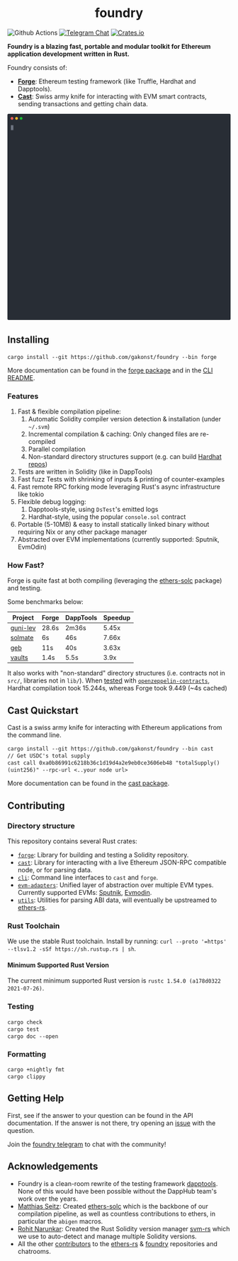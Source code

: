 # <h1 align="center"> foundry </h1>

![Github Actions](https://github.com/gakonst/foundry/workflows/Tests/badge.svg)
[![Telegram Chat](https://img.shields.io/endpoint?color=neon&style=flat-square&url=https%3A%2F%2Ftg.sumanjay.workers.dev%2Ffoundry_rs)](https://t.me/foundry_rs)
[![Crates.io][crates-badge]][crates-url]

[crates-badge]: https://img.shields.io/crates/v/foundry.svg
[crates-url]: https://crates.io/crates/foundry-rs

**Foundry is a blazing fast, portable and modular toolkit for Ethereum
application development written in Rust.**

Foundry consists of:

- [**Forge**](./forge): Ethereum testing framework (like Truffle, Hardhat and
  Dapptools).
- [**Cast**](./cast): Swiss army knife for interacting with EVM smart contracts,
  sending transactions and getting chain data.

![demo](./assets/demo.svg)

## Installing

```
cargo install --git https://github.com/gakonst/foundry --bin forge
```

More documentation can be found in the [forge package](./forge/README.md) and in
the [CLI README](./cli/README.md).

### Features

1. Fast & flexible compilation pipeline:
   1. Automatic Solidity compiler version detection & installation (under
      `~/.svm`)
   1. Incremental compilation & caching: Only changed files are re-compiled
   1. Parallel compilation
   1. Non-standard directory structures support (e.g. can build
      [Hardhat repos](https://twitter.com/gakonst/status/1461289225337421829))
1. Tests are written in Solidity (like in DappTools)
1. Fast fuzz Tests with shrinking of inputs & printing of counter-examples
1. Fast remote RPC forking mode leveraging Rust's async infrastructure like
   tokio
1. Flexible debug logging:
   1. Dapptools-style, using `DsTest`'s emitted logs
   1. Hardhat-style, using the popular `console.sol` contract
1. Portable (5-10MB) & easy to install statically linked binary without
   requiring Nix or any other package manager
1. Abstracted over EVM implementations (currently supported: Sputnik, EvmOdin)

### How Fast?

Forge is quite fast at both compiling (leveraging the
[ethers-solc](https://github.com/gakonst/ethers-rs/tree/master/ethers-solc/)
package) and testing.

Some benchmarks below:

| Project                                             | Forge | DappTools | Speedup |
| --------------------------------------------------- | ----- | --------- | ------- |
| [guni-lev](https://github.com/hexonaut/guni-lev/)   | 28.6s | 2m36s     | 5.45x   |
| [solmate](https://github.com/Rari-Capital/solmate/) | 6s    | 46s       | 7.66x   |
| [geb](https://github.com/reflexer-labs/geb)         | 11s   | 40s       | 3.63x   |
| [vaults](https://github.com/rari-capital/vaults)    | 1.4s  | 5.5s      | 3.9x    |

It also works with "non-standard" directory structures (i.e. contracts not in
`src/`, libraries not in `lib/`). When
[tested](https://twitter.com/gakonst/status/1461289225337421829) with
[`openzeppelin-contracts`](https://github.com/OpenZeppelin/openzeppelin-contracts),
Hardhat compilation took 15.244s, whereas Forge took 9.449 (~4s cached)

## Cast Quickstart

Cast is a swiss army knife for interacting with Ethereum applications from the
command line.

```
cargo install --git https://github.com/gakonst/foundry --bin cast
// Get USDC's total supply
cast call 0xa0b86991c6218b36c1d19d4a2e9eb0ce3606eb48 "totalSupply()(uint256)" --rpc-url <..your node url>
```

More documentation can be found in the [cast package](./cast/README.md).

## Contributing

### Directory structure

This repository contains several Rust crates:

- [`forge`](forge): Library for building and testing a Solidity repository.
- [`cast`](cast): Library for interacting with a live Ethereum JSON-RPC
  compatible node, or for parsing data.
- [`cli`](cli): Command line interfaces to `cast` and `forge`.
- [`evm-adapters`](evm-adapters): Unified layer of abstraction over multiple EVM
  types. Currently supported EVMs:
  [Sputnik](https://github.com/rust-blockchain/evm/),
  [Evmodin](https://github.com/vorot93/evmodin).
- [`utils`](utils): Utilities for parsing ABI data, will eventually be
  upstreamed to [ethers-rs](https://github.com/gakonst/ethers-rs/).

### Rust Toolchain

We use the stable Rust toolchain. Install by running:
`curl --proto '=https' --tlsv1.2 -sSf https://sh.rustup.rs | sh`.

#### Minimum Supported Rust Version

The current minimum supported Rust version is
`rustc 1.54.0 (a178d0322 2021-07-26)`.

### Testing

```
cargo check
cargo test
cargo doc --open
```

### Formatting

```
cargo +nightly fmt
cargo clippy
```

## Getting Help

First, see if the answer to your question can be found in the API documentation.
If the answer is not there, try opening an
[issue](https://github.com/gakonst/foundry/issues/new) with the question.

Join the [foundry telegram](https://t.me/foundry_rs) to chat with the community!

## Acknowledgements

- Foundry is a clean-room rewrite of the testing framework
  [dapptools](https://github.com/dapphub/dapptools). None of this would have
  been possible without the DappHub team's work over the years.
- [Matthias Seitz](https://twitter.com/mattsse_): Created
  [ethers-solc](https://github.com/gakonst/ethers-rs/tree/master/ethers-solc/)
  which is the backbone of our compilation pipeline, as well as countless
  contributions to ethers, in particular the `abigen` macros.
- [Rohit Narunkar](https://twitter.com/rohitnarurkar): Created the Rust Solidity
  version manager [svm-rs](https://github.com/roynalnaruto/svm-rs) which we use
  to auto-detect and manage multiple Solidity versions.
- All the other
  [contributors](https://github.com/gakonst/foundry/graphs/contributors) to the
  [ethers-rs](https://github.com/gakonst/ethers-rs) &
  [foundry](https://github.com/gakonst/foundry) repositories and chatrooms.
